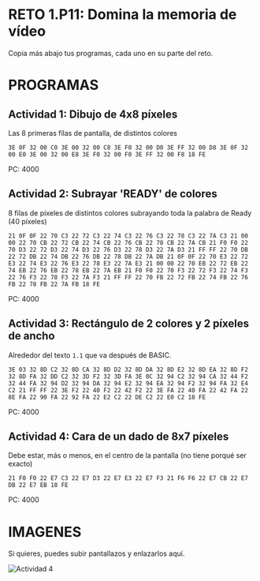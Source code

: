 # RETO 1.P11: Domina la memoria de vídeo
Copia más abajo tus programas, cada uno en su parte del reto.

# PROGRAMAS

## Actividad 1: Dibujo de 4x8 píxeles
Las 8 primeras fílas de pantalla, de distintos colores
```
3E 0F 32 00 C0 3E 00 32 00 C8 3E F0 32 00 D0 3E FF 32 00 D8 3E 0F 32 00 E0 3E 00 32 00 E8 3E F0 32 00 F0 3E FF 32 00 F8 18 FE
```
PC: 4000

## Actividad 2: Subrayar 'READY' de colores
8 filas de píxeles de distintos colores subrayando toda la palabra de Ready (40 píxeles)
```
21 0F 0F 22 70 C3 22 72 C3 22 74 C3 22 76 C3 22 78 C3 22 7A C3 21 00 00 22 70 CB 22 72 CB 22 74 CB 22 76 CB 22 78 CB 22 7A CB 21 F0 F0 22 70 D3 22 72 D3 22 74 D3 22 76 D3 22 78 D3 22 7A D3 21 FF FF 22 70 DB 22 72 DB 22 74 DB 22 76 DB 22 78 DB 22 7A DB 21 0F 0F 22 70 E3 22 72 E3 22 74 E3 22 76 E3 22 78 E3 22 7A E3 21 00 00 22 70 EB 22 72 EB 22 74 EB 22 76 EB 22 78 EB 22 7A EB 21 F0 F0 22 70 F3 22 72 F3 22 74 F3 22 76 F3 22 78 F3 22 7A F3 21 FF FF 22 70 FB 22 72 FB 22 74 FB 22 76 FB 22 78 FB 22 7A FB 18 FE
```
PC: 4000

## Actividad 3: Rectángulo de 2 colores y 2 píxeles de ancho
Alrededor del texto `1.1` que va después de BASIC.
```
3E 03 32 8D C2 32 8D CA 32 8D D2 32 8D DA 32 8D E2 32 8D EA 32 8D F2 32 8D FA 32 DD C2 32 3D F2 32 3D FA 3E 0C 32 94 C2 32 94 CA 32 44 F2 32 44 FA 32 94 D2 32 94 DA 32 94 E2 32 94 EA 32 94 F2 32 94 FA 32 E4 C2 21 FF FF 22 3E F2 22 40 F2 22 42 F2 22 3E FA 22 40 FA 22 42 FA 22 8E FA 22 90 FA 22 92 FA 22 E2 C2 22 DE C2 22 E0 C2 18 FE
```
PC: 4000

## Actividad 4: Cara de un dado de 8x7 píxeles
Debe estar, más o menos, en el centro de la pantalla (no tiene porqué ser exacto)
```
21 F0 F0 22 E7 C3 22 E7 D3 22 E7 E3 22 E7 F3 21 F6 F6 22 E7 CB 22 E7 DB 22 E7 EB 18 FE
```
PC: 4000

# IMAGENES
Si quieres, puedes subir pantallazos y enlazarlos aquí.

![Actividad 4](/Captura(1).png)

